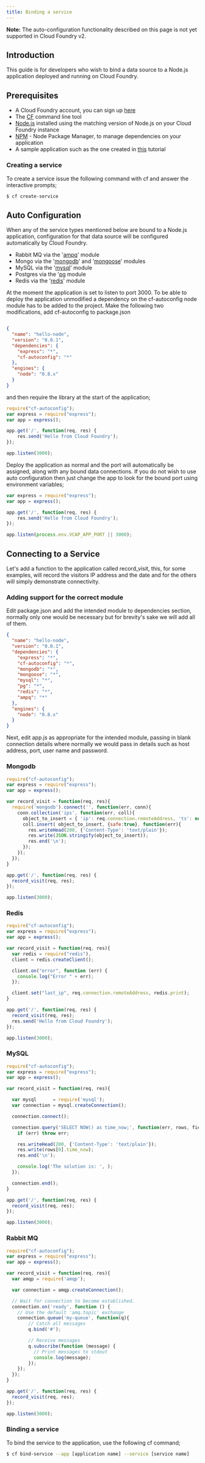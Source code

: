 ```yaml
---
title: Binding a service
---
```


**Note:** The auto-configuration functionality described on this page is not yet supported in Cloud Foundry v2.

## <a id='intro'></a>Introduction ##

This guide is for developers who wish to bind a data source to a Node.js application deployed and running on Cloud Foundry.

## <a id='prerequisites'></a>Prerequisites ##

* A Cloud Foundry account, you can sign up [here](https://my.cloudfoundry.com/signup)
* The [CF](../../managing-apps/) command line tool
* [Node.js](http://www.nodejs.org) installed using the matching version of Node.js on your Cloud Foundry instance
* [NPM](http://npmjs.org/) - Node Package Manager, to manage dependencies on your application
* A sample application such as the one created in [this](./index.html) tutorial

### <a id='creating'></a> Creating a service ##

To create a service issue the following command with cf and answer the interactive prompts;

~~~bash
$ cf create-service
~~~

## <a id='autoconfig'></a>Auto Configuration ##

When any of the service types mentioned below are bound to a Node.js application, configuration for that data source will be configured automatically by Cloud Foundry.

* Rabbit MQ via the '[ampq](https://github.com/postwait/node-amqp)' module
* Mongo via the '[mongodb](http://mongodb.github.com/node-mongodb-native/)' and '[mongoose](http://mongoosejs.com/)' modules
* MySQL via the '[mysql](https://github.com/felixge/node-mysql)' module
* Postgres via the '[pg](https://github.com/brianc/node-postgres) module
* Redis via the '[redis](https://github.com/mranney/node_redis)' module

At the moment the application is set to listen to port 3000. To be able to deploy the application unmodified a dependency on the cf-autoconfig node module has to be added to the project. Make the following two modifications, add cf-autoconfig to package.json

~~~json

{
  "name": "hello-node",
  "version": "0.0.1",
  "dependencies": {
    "express": "*",
    "cf-autoconfig": "*"
  },
  "engines": {
    "node": "0.8.x"
  }
}
~~~

and then require the library at the start of the application;

~~~javascript
require("cf-autoconfig");
var express = require("express");
var app = express();

app.get('/', function(req, res) {
    res.send('Hello from Cloud Foundry');
});

app.listen(3000);
~~~

Deploy the application as normal and the port will automatically be assigned, along with any bound data connections. If you do not wish to use auto configuration then just change the app to look for the bound port using environment variables;

~~~javascript
var express = require("express");
var app = express();

app.get('/', function(req, res) {
    res.send('Hello from Cloud Foundry');
});

app.listen(process.env.VCAP_APP_PORT || 3000);
~~~

## <a id='Connecting'></a> Connecting to a Service ##

Let's add a function to the application called record_visit, this, for some examples, will record the visitors IP address and the date and for the others will simply demonstrate connectivity.

### <a id='module-support'></a> Adding support for the correct module ###

Edit package.json and add the intended module to dependencies section, normally only one would be necessary but for brevity's sake we will add all of them.

~~~json
{
  "name": "hello-node",
  "version": "0.0.1",
  "dependencies": {
    "express": "*",
    "cf-autoconfig": "*",
    "mongodb": "*",
    "mongoose": "*",
    "mysql": "*",
    "pg": "*",
    "redis": "*",
    "ampq": "*"
  },
  "engines": {
    "node": "0.8.x"
  }
}
~~~

Next, edit app.js as appropriate for the intended module, passing in blank connection details where normally we would pass in details such as host address, port, user name and password.

### <a id='mongodb'></a> Mongodb ##

~~~javascript
require("cf-autoconfig");
var express = require("express");
var app = express();

var record_visit = function(req, res){
  require('mongodb').connect('', function(err, conn){
    conn.collection('ips', function(err, coll){
      object_to_insert = { 'ip': req.connection.remoteAddress, 'ts': new Date() };
      coll.insert( object_to_insert, {safe:true}, function(err){
        res.writeHead(200, {'Content-Type': 'text/plain'});
        res.write(JSON.stringify(object_to_insert));
        res.end('\n');
      });
    });
  });
}

app.get('/', function(req, res) {
  record_visit(req, res);
});

app.listen(3000);
~~~~

### <a id='redis'></a> Redis ##

~~~javascript
require("cf-autoconfig");
var express = require("express");
var app = express();

var record_visit = function(req, res){
  var redis = require("redis"),
  client = redis.createClient();

  client.on("error", function (err) {
    console.log("Error " + err);
  });

  client.set("last_ip", req.connection.remoteAddress, redis.print);
}

app.get('/', function(req, res) {
  record_visit(req, res);
  res.send('Hello from Cloud Foundry');
});

app.listen(3000);
~~~~


### <a id='mysql'></a> MySQL ##

~~~javascript
require("cf-autoconfig");
var express = require("express");
var app = express();

var record_visit = function(req, res){

  var mysql      = require('mysql');
  var connection = mysql.createConnection();

  connection.connect();

  connection.query('SELECT NOW() as time_now;', function(err, rows, fields) {
    if (err) throw err;

    res.writeHead(200, {'Content-Type': 'text/plain'});
    res.write(rows[0].time_now);
    res.end('\n');

    console.log('The solution is: ', );
  });

  connection.end();
}

app.get('/', function(req, res) {
  record_visit(req, res);
});

app.listen(3000);
~~~~

### <a id='rabbitmq'></a> Rabbit MQ ##

~~~javascript
require("cf-autoconfig");
var express = require("express");
var app = express();

var record_visit = function(req, res){
  var amqp = require('amqp');

  var connection = amqp.createConnection();

  // Wait for connection to become established.
  connection.on('ready', function () {
    // Use the default 'amq.topic' exchange
    connection.queue('my-queue', function(q){
        // Catch all messages
        q.bind('#');

        // Receive messages
        q.subscribe(function (message) {
          // Print messages to stdout
          console.log(message);
        });
    });
  });
}

app.get('/', function(req, res) {
  record_visit(req, res);
});

app.listen(3000);
~~~~

### <a id='binding'></a> Binding a service ##

To bind the service to the application, use the following cf command;

~~~bash
$ cf bind-service --app [application name] --service [service name]
~~~

